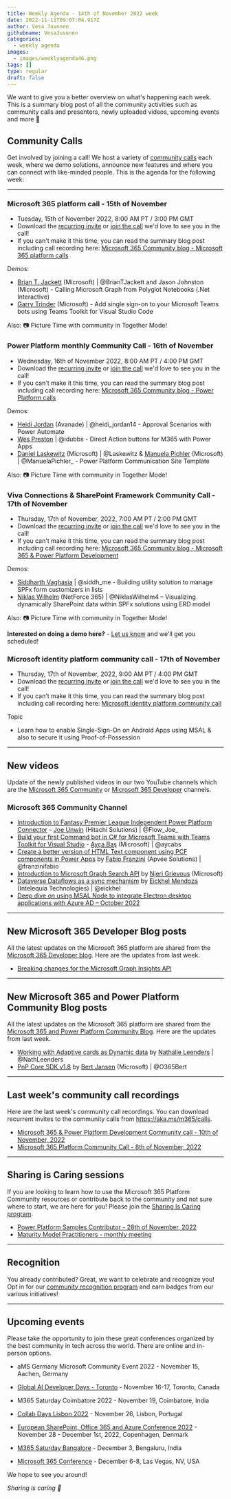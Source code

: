 ```yaml
---
title: Weekly Agenda - 14th of November 2022 week
date: 2022-11-11T09:07:04.917Z
author: Vesa Juvonen
githubname: VesaJuvonen
categories:
  - weekly agenda
images:
  - images/weeklyagenda46.png
tags: []
type: regular
draft: false
---
```


We want to give you a better overview on what's happening each week. This is a summary blog post of all the community activities such as community calls and presenters, newly uploaded videos, upcoming events and more 🚀


## Community Calls

Get involved by joining a call! We host a variety of [community calls](https://aka.ms/m365/calls) each week, where we demo solutions, announce new features and where you can connect with like-minded people. This is the agenda for the following week:

---

### Microsoft 365 platform call - 15th of November

* Tuesday, 15th of November 2022, 8:00 AM PT / 3:00 PM GMT
* Download the [recurring invite](https://aka.ms/m365-dev-call) or [join the call](https://aka.ms/m365-dev-call-join) we'd love to see you in the call!
* If you can't make it this time, you can read the summary blog post including call recording here: [Microsoft 365 Community blog - Microsoft 365 platform calls](https://pnp.github.io/blog/categories/microsoft-365-platform-call/)

Demos:

* [Brian T. Jackett](http://twitter.com/BrianTJackett) (Microsoft) | @BrianTJackett and Jason Johnston (Microsoft) - Calling Microsoft Graph from Polyglot Notebooks (.Net Interactive)
* [Garry Trinder](https://twitter.com/garrytrinder) (Microsoft) - Add single sign-on to your Microsoft Teams bots using Teams Toolkit for Visual Studio Code

Also: 📷 Picture Time with community in Together Mode!



### Power Platform monthly Community Call - 16th of November

* Wednesday, 16th of November 2022, 8:00 AM PT / 4:00 PM GMT
* Download the [recurring invite](https://aka.ms/powerplatformcommunitycall) or [join the call](https://aka.ms/PowerPlatformMonthlyCall) we'd love to see you in the call!
* If you can't make it this time, you can read the summary blog post including call recording here: [Microsoft 365 Community blog - Power Platform calls](https://pnp.github.io/blog/categories/power-apps-community-call/)

Demos:

* [Heidi Jordan](https://twitter.com/heidi_jordan14) (Avanade) | @heidi_jordan14 - Approval Scenarios with Power Automate
* [Wes Preston](https://twitter.com/idubbs) | @idubbs - Direct Action buttons for M365 with Power Apps
* [Daniel Laskewitz](https://twitter.com/Laskewitz) (Microsoft) | @Laskewitz & [Manuela Pichler](https://twitter.com/ManuelaPichler_) (Microsoft) | @ManuelaPichler_ - Power Platform Communication Site Template

Also: 📷 Picture Time with community in Together Mode!


### Viva Connections & SharePoint Framework Community Call - 17th of November

* Thursday, 17th of November, 2022, 7:00 AM PT / 2:00 PM GMT
* Download the [recurring invite](https://aka.ms/spdev-sig-call) or [join the call](https://aka.ms/spdev-sig-call-join) we'd love to see you in the call!
* If you can't make it this time, you can read the summary blog post including call recording here: [Microsoft 365 Community blog - Microsoft 365 & Power Platform Development](https://pnp.github.io/blog/categories/microsoft-365-and-power-platform-development-community-call/)

Demos:

* [Siddharth Vaghasia](https://twitter.com/siddh_me) | @siddh_me - Building utility solution to manage SPFx form customizers in lists
* [Niklas Wilhelm](https://twitter.com/NiklasWilhelm4) (NetForce 365) | @NiklasWilhelm4 – Visualizing dynamically SharePoint data within SPFx solutions using ERD model


Also: 📷 Picture Time with community in Together Mode!

**Interested on doing a demo here?** - [Let us know](https://aka.ms/m365pnp/request/demo) and we'll get you scheduled!

### Microsoft identity platform community call - 17th of November

* Thursday, 17th of November, 2022, 9:00 AM PT / 4:00 PM GMT
* Download the [recurring invite](https://aka.ms/IDDEVCommunityCall) or [join the call](https://aka.ms/IDDEVCommunityCall-join) we'd love to see you in the call!
* If you can't make it this time, you can read the summary blog post including call recording here: [Microsoft identity platform community call](https://pnp.github.io/blog/categories/microsoft-identity-platform-community-call/)

Topic

* Learn how to enable Single-Sign-On on Android Apps using MSAL & also to secure it using Proof-of-Possession

---

## New videos

Update of the newly published videos in our two YouTube channels which are the [Microsoft 365 Community](https://www.youtube.com/channel/UC_mKdhw-V6CeCM7gTo_Iy7w) or [Microsoft 365 Developer](https://www.youtube.com/channel/UCV_6HOhwxYLXAGd-JOqKPoQ) channels.

### Microsoft 365 Community Channel

* [Introduction to Fantasy Premier League Independent Power Platform Connector](https://www.youtube.com/watch?v=jYolCI5H9t0) - [Joe Unwin](https://twitter.com/Flow_Joe_) (Hitachi Solutions) | @Flow_Joe_
* [Build your first Command bot in C# for Microsoft Teams with Teams Toolkit for Visual Studio](https://www.youtube.com/watch?v=AQgo2MmMzr4) - [Ayça Baş](https://twitter.com/aycabs) (Microsoft) | @aycabs
* [Create a better version of HTML Text component using PCF components in Power Apps](https://www.youtube.com/watch?v=wcNN82AWz-4) by [Fabio Franzini](https://twitter.com/franzinifabio) (Apvee Solutions) | @franzinifabio
* [Introduction to Microsoft Graph Search API](https://www.youtube.com/watch?v=KAsyBgKf-RU&t=7s) by [Njeri Grievous](https://www.linkedin.com/in/njerigrevious/) (Microsoft)
* [Dataverse Dataflows as a sync mechanism](https://www.youtube.com/watch?v=lnzoMAW6-Oo&t=5s) by [Eickhel Mendoza](https://twitter.com/eickhel) (Intelequia Technologies) | @eickhel
* [Deep dive on using MSAL Node to integrate Electron desktop applications with Azure AD – October 2022](https://www.youtube.com/watch?v=JOykhyP0x8M&t=7s)

---

## New Microsoft 365 Developer Blog posts

All the latest updates on the Microsoft 365 platform are shared from the [Microsoft 365 Developer blog](https://devblogs.microsoft.com/microsoft365dev/). Here are the updates from last week.

* [Breaking changes for the Microsoft Graph Insights API](https://devblogs.microsoft.com/microsoft365dev/breaking-changes-for-the-microsoft-graph-insights-api/)

---


## New Microsoft 365 and Power Platform Community Blog posts

All the latest updates on the Microsoft 365 platform are shared from the [Microsoft 365 and Power Platform Community Blog](https://pnp.github.io/blog/). Here are the updates from last week.

* [Working with Adaptive cards as Dynamic data](https://pnp.github.io/blog/post/dynamic-use-of-adaptive-cards/) by [Nathalie Leenders](https://twitter.com/NathLeenders) | @NathLeenders
* [PnP Core SDK v1.8](https://pnp.github.io/blog/pnp-core-sdk/pnp-core-sdk-v1-8/) by [Bert Jansen](https://twitter.com/O365Bert) (Microsoft) | @O365Bert

---

## Last week's community call recordings

Here are the last week's community call recordings. You can download recurrent invites to the community calls from https://aka.ms/m365/calls.

* [Microsoft 365 & Power Platform Development Community call - 10th of November, 2022](https://pnp.github.io/blog/microsoft-365-and-power-platform-development-community-call/2022-11-10/)
* [Microsoft 365 Platform Community Call - 8th of November, 2022](https://pnp.github.io/blog/microsoft-365-platform-community-call/2022-11-08/)

---

## Sharing is Caring sessions

If you are looking to learn how to use the Microsoft 365 Platform Community resources or contribute back to the community and not sure where to start, we are here for you! Please join the [Sharing Is Caring program](https://pnp.github.io/sharing-is-caring/).

* [Power Platform Samples Contributor - 28th of November, 2022](https://forms.office.com/pages/responsepage.aspx?id=KtIy2vgLW0SOgZbwvQuRaXDXyCl9DkBHq4A2OG7uLpdUN0hMNTRPWVVWTkhFTk9QQzhFSTRIS1JLSC4u)
* [Maturity Model Practitioners - monthly meeting](https://aka.ms/mm4m365/invite)

---

## Recognition

You already contributed? Great, we want to celebrate and recognize you! Opt in for our [community recognition program](https://pnp.github.io/recognitionprogram/) and earn badges from our various initiatives!

---

## Upcoming events

Please take the opportunity to join these great conferences organized by the best community in tech across the world. There are online and in-person options.


* aMS Germany Microsoft Community Event 2022 - November 15, Aachen, Germany
* [Global AI Developer Days - Toronto](https://globalai.community/) - November 16-17, Toronto, Canada
* M365 Saturday Coimbatore 2022 - November 19, Coimbatore, India
* [Collab Days Lisbon 2022](https://www.collabdays.org/2022-lisbon/) - November 26, Lisbon, Portugal
* [​​​​​​​European SharePoint, Office 365 and Azure Conference 2022](https://www.sharepointeurope.com/) - November 28 - December 1st, 2022, Copenhagen, Denmark

* [M365 Saturday Bangalore](https://www.communitydays.org/event/2022-12-03/m365-saturday-bangalore-2022) - December 3, Bengaluru, India
* [Microsoft 365 Conference](https://m365conf.com/#!/) - December 6-8, Las Vegas, NV, USA

We hope to see you around!

_Sharing is caring 🧡_
